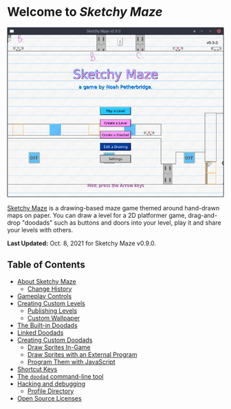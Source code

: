 # Welcome to _Sketchy Maze_

![](images/main-menu.png)

[Sketchy Maze](about.md) is a drawing-based maze game themed around hand-drawn
maps on paper. You can draw a level for a 2D platformer game, drag-and-drop
"doodads" such as buttons and doors into your level, play it and share your
levels with others.

**Last Updated:** Oct. 8, 2021 for Sketchy Maze v0.9.0.

## Table of Contents

* [About Sketchy Maze](about.md)
    * [Change History](changes.md)
* [Gameplay Controls](controls.md)
* [Creating Custom Levels](custom-levels/index.md)
    * [Publishing Levels](custom-levels/publishing.md)
    * [Custom Wallpaper](custom-levels/custom-wallpaper.md)
* [The Built-in Doodads](doodads.md)
* [Linked Doodads](linked-doodads.md)
* [Creating Custom Doodads](custom-doodads/index.md)
    * [Draw Sprites In-Game](custom-doodads/edit-in-game.md)
    * [Draw Sprites with an External Program](custom-doodads/edit-external.md)
    * [Program Them with JavaScript](custom-doodads/scripts.md)
* [Shortcut Keys](hotkeys.md)
* [The `doodad` command-line tool](doodad-tool.md)
* [Hacking and debugging](hacking.md)
    * [Profile Directory](profile-directory.md)
* [Open Source Licenses](licenses.md)
